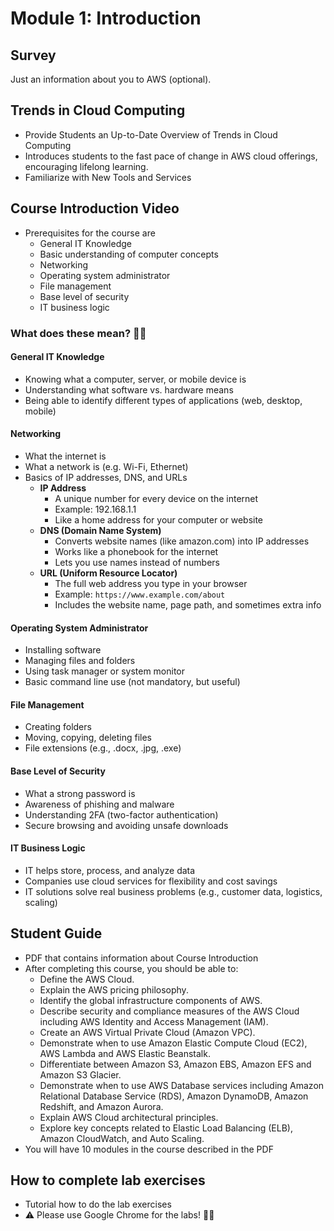 # Module 1: Introduction

## Survey

Just an information about you to AWS (optional).

## Trends in Cloud Computing

- Provide Students an Up-to-Date Overview of Trends in Cloud Computing
- Introduces students to the fast pace of change in AWS cloud offerings, encouraging lifelong learning.
- Familiarize with New Tools and Services

## Course Introduction Video

- Prerequisites for the course are
  - General IT Knowledge
  - Basic understanding of computer concepts
  - Networking
  - Operating system administrator
  - File management
  - Base level of security
  - IT business logic

### What does these mean? 🧑‍💻

#### General IT Knowledge

- Knowing what a computer, server, or mobile device is
- Understanding what software vs. hardware means
- Being able to identify different types of applications (web, desktop, mobile)

#### Networking

- What the internet is
- What a network is (e.g. Wi-Fi, Ethernet)
- Basics of IP addresses, DNS, and URLs
  - **IP Address**
    - A unique number for every device on the internet
    - Example: 192.168.1.1
    - Like a home address for your computer or website
  - **DNS (Domain Name System)**
    - Converts website names (like amazon.com) into IP addresses
    - Works like a phonebook for the internet
    - Lets you use names instead of numbers
  - **URL (Uniform Resource Locator)**
    - The full web address you type in your browser
    - Example: `https://www.example.com/about`
    - Includes the website name, page path, and sometimes extra info

#### Operating System Administrator

- Installing software
- Managing files and folders
- Using task manager or system monitor
- Basic command line use (not mandatory, but useful)

#### File Management

- Creating folders
- Moving, copying, deleting files
- File extensions (e.g., .docx, .jpg, .exe)

#### Base Level of Security

- What a strong password is
- Awareness of phishing and malware
- Understanding 2FA (two-factor authentication)
- Secure browsing and avoiding unsafe downloads

#### IT Business Logic

- IT helps store, process, and analyze data
- Companies use cloud services for flexibility and cost savings
- IT solutions solve real business problems (e.g., customer data, logistics, scaling)

## Student Guide

- PDF that contains information about Course Introduction
- After completing this course, you should be able to:
  - Define the AWS Cloud.
  - Explain the AWS pricing philosophy.
  - Identify the global infrastructure components of AWS.
  - Describe security and compliance measures of the AWS Cloud including AWS Identity and Access Management (IAM).
  - Create an AWS Virtual Private Cloud (Amazon VPC).
  - Demonstrate when to use Amazon Elastic Compute Cloud (EC2), AWS Lambda and AWS Elastic Beanstalk.
  - Differentiate between Amazon S3, Amazon EBS, Amazon EFS and Amazon S3 Glacier.
  - Demonstrate when to use AWS Database services including Amazon Relational Database Service (RDS), Amazon DynamoDB, Amazon Redshift, and Amazon Aurora.
  - Explain AWS Cloud architectural principles.
  - Explore key concepts related to Elastic Load Balancing (ELB), Amazon CloudWatch, and Auto Scaling.
- You will have 10 modules in the course described in the PDF

## How to complete lab exercises

- Tutorial how to do the lab exercises
- ⚠️ Please use Google Chrome for the labs! 🧑‍💻
